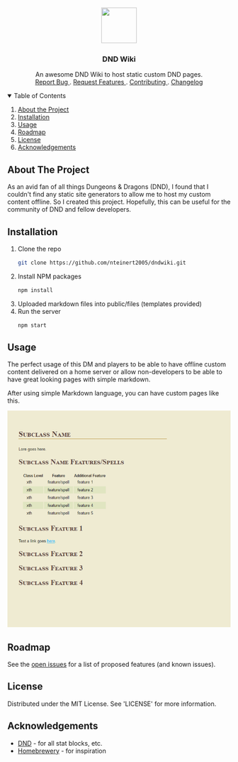 <!-- project logo -->
<br />
<p align='center'>
    <a href="#">
        <img src="https://i.pinimg.com/originals/48/cb/53/48cb5349f515f6e59edc2a4de294f439.png" width=80" height="80">
    </a>
    <h3 align="center">DND Wiki </h3>
    <p align='center'>
        An awesome DND Wiki to host static custom DND pages.
        <br />
        <a href="https://github.com/nteinert2005/dndwiki/issues"> Report Bug </a>
        .
        <a href="https://github.com/nteinert2005/dndwiki/issues"> Request Features </a>
        . 
        <a href="https://github.com/nteinert2005/dndwiki/blob/main/contributing.md">Contributing </a>
        .
        <a href="https://github.com/nteinert2005/dndwiki/blob/main/changelog.md">Changelog </a>
    </p>
</p>

<details open='open'>
    <summary>Table of Contents</summary>
    <ol>
        <li><a href="#about-the-project"> About the Project </a></li>
        <li><a href="#installation">Installation</a></li>
        <li><a href="#usage">Usage</a></li>
        <li><a href="#roadmap">Roadmap </a></li>
        <li><a href="#license">License</a></li>
        <li><a href="#acknowledgements">Acknowledgements</a></li>
    </ol>
</details>

## About The Project
As an avid fan of all things Dungeons & Dragons (DND), I found that I couldn't find any static site generators to allow me to host my custom content offline. So I created this project. Hopefully, this can be useful for the community of DND and fellow developers.

## Installation
1. Clone the repo 
    ```sh
    git clone https://github.com/nteinert2005/dndwiki.git
    ```
2. Install NPM packages
    ```sh
    npm install 
    ```
3. Uploaded markdown files into public/files (templates provided)
4. Run the server
    ```sh
    npm start
    ```

## Usage
The perfect usage of this DM and players to be able to have offline custom content delivered on a home server or allow non-developers to be able to have great looking pages with simple markdown. 

After using simple Markdown language, you can have custom pages like this. 

<a href="#">
    <img src="https://github.com/nteinert2005/dndwiki/blob/main/images/sample.PNG">
</a>

## Roadmap
See the [open issues](https://github.com/nteinert2005/dndwikiissues) for a list of proposed features (and known issues).

## License 

Distributed under the MIT License. See 'LICENSE' for more information.

## Acknowledgements 
* [DND](https://www.dndbeyond.com/) - for all stat blocks, etc.
* [Homebrewery](https://homebrewery.naturalcrit.com/) - for inspiration